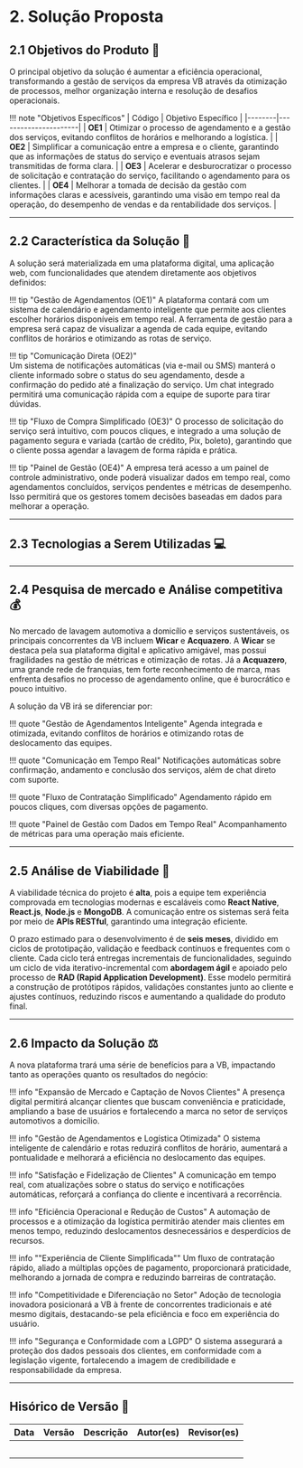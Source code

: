 # 2. Solução Proposta

## 2.1 Objetivos do Produto 🚀

O principal objetivo da solução é aumentar a eficiência operacional, transformando a gestão de serviços da empresa VB através da otimização de processos, melhor organização interna e resolução de desafios operacionais.

!!! note "Objetivos Específicos"
    | Código | Objetivo Específico |
    |--------|----------------------|
    | **OE1** | Otimizar o processo de agendamento e a gestão dos serviços, evitando conflitos de horários e melhorando a logística. |
    | **OE2** | Simplificar a comunicação entre a empresa e o cliente, garantindo que as informações de status do serviço e eventuais atrasos sejam transmitidas de forma clara. |
    | **OE3** | Acelerar e desburocratizar o processo de solicitação e contratação do serviço, facilitando o agendamento para os clientes. |
    | **OE4** | Melhorar a tomada de decisão da gestão com informações claras e acessíveis, garantindo uma visão em tempo real da operação, do desempenho de vendas e da rentabilidade dos serviços. |

---

## 2.2 Característica da Solução 🧩

A solução será materializada em uma plataforma digital, uma aplicação
web, com funcionalidades que atendem diretamente aos objetivos definidos:

!!! tip "Gestão de Agendamentos (OE1)" 
    A plataforma contará com um sistema de calendário e agendamento inteligente que permite aos clientes escolher horários disponíveis
    em tempo real. A ferramenta de gestão para a empresa será capaz de visualizar a agenda
    de cada equipe, evitando conflitos de horários e otimizando as rotas de serviço.

!!! tip "Comunicação Direta (OE2)"  
    Um sistema de notificações automáticas (via e-mail ou
    SMS) manterá o cliente informado sobre o status do seu agendamento, desde a confirmação
    do pedido até a finalização do serviço. Um chat integrado permitirá uma comunicação
    rápida com a equipe de suporte para tirar dúvidas.

!!! tip "Fluxo de Compra Simplificado (OE3)" 
    O processo de solicitação do serviço será
    intuitivo, com poucos cliques, e integrado a uma solução de pagamento segura e variada
    (cartão de crédito, Pix, boleto), garantindo que o cliente possa agendar a lavagem de
    forma rápida e prática.


!!! tip "Painel de Gestão (OE4)" 
    A empresa terá acesso a um painel de controle  administrativo, onde poderá visualizar dados em tempo real, como agendamentos concluídos,
    serviços pendentes e métricas de desempenho. Isso permitirá que os gestores tomem
    decisões baseadas em dados para melhorar a operação.

---

## 2.3 Tecnologias a Serem Utilizadas 💻

---

## 2.4 Pesquisa de mercado e Análise competitiva 💰

No mercado de lavagem automotiva a domicílio e serviços sustentáveis, os principais
concorrentes da VB incluem **Wicar** e **Acquazero**. A **Wicar** se destaca pela sua plataforma digital e aplicativo amigável, mas possui fragilidades na gestão de métricas e otimização de rotas. Já a **Acquazero**, uma grande rede de franquias, tem forte reconhecimento de marca, mas enfrenta desafios no processo de agendamento online, que é burocrático e pouco intuitivo.

A solução da VB irá se diferenciar por:

!!! quote "Gestão de Agendamentos Inteligente" 
    Agenda integrada e otimizada, evitando
    conflitos de horários e otimizando rotas de deslocamento das equipes.

!!! quote "Comunicação em Tempo Real"
    Notificações automáticas sobre confirmação,
    andamento e conclusão dos serviços, além de chat direto com suporte.

!!! quote "Fluxo de Contratação Simplificado"
    Agendamento rápido em poucos cliques,
    com diversas opções de pagamento.

!!! quote "Painel de Gestão com Dados em Tempo Real"
    Acompanhamento de métricas
    para uma operação mais eficiente.

---

## 2.5 Análise de Viabilidade 🔎

A viabilidade técnica do projeto é **alta**, pois a equipe tem experiência comprovada em
tecnologias modernas e escaláveis como **React Native**, **React.js**, **Node.js** e **MongoDB**.
A comunicação entre os sistemas será feita por meio de **APIs RESTful**, garantindo uma
integração eficiente.

O prazo estimado para o desenvolvimento é de **seis meses**, dividido em ciclos de prototipação, validação e feedback contínuos e frequentes com o cliente. Cada ciclo terá entregas incrementais de funcionalidades, seguindo um ciclo de vida iterativo-incremental com **abordagem ágil** e apoiado pelo processo de __RAD (Rapid Application Development)__. Esse modelo permitirá a construção de protótipos rápidos, validações constantes junto ao cliente e ajustes contínuos, reduzindo riscos e aumentando a qualidade do produto final.

---

## 2.6 Impacto da Solução ⚖️

A nova plataforma trará uma série de benefícios para a VB, impactando tanto as
operações quanto os resultados do negócio:

!!! info "Expansão de Mercado e Captação de Novos Clientes" 
    A presença digital
    permitirá alcançar clientes que buscam conveniência e praticidade, ampliando a base
    de usuários e fortalecendo a marca no setor de serviços automotivos a domicílio.

!!! info "Gestão de Agendamentos e Logística Otimizada"
    O sistema inteligente de calendário e rotas reduzirá conflitos de horário, aumentará a pontualidade e melhorará
    a eficiência no deslocamento das equipes.

!!! info "Satisfação e Fidelização de Clientes" 
    A comunicação em tempo real, com
    atualizações sobre o status do serviço e notificações automáticas, reforçará a confiança
    do cliente e incentivará a recorrência.

!!! info "Eficiência Operacional e Redução de Custos"
    A automação de processos e a
    otimização da logística permitirão atender mais clientes em menos tempo, reduzindo
    deslocamentos desnecessários e desperdícios de recursos.

!!! info ""Experiência de Cliente Simplificada""
    Um fluxo de contratação rápido, aliado a
    múltiplas opções de pagamento, proporcionará praticidade, melhorando a jornada
    de compra e reduzindo barreiras de contratação.

!!! info "Competitividade e Diferenciação no Setor"
    Adoção de tecnologia inovadora
    posicionará a VB à frente de concorrentes tradicionais e até mesmo digitais, destacando-se
    pela eficiência e foco em experiência do usuário.

!!! info "Segurança e Conformidade com a LGPD"
    O sistema assegurará a proteção dos
    dados pessoais dos clientes, em conformidade com a legislação vigente, fortalecendo
    a imagem de credibilidade e responsabilidade da empresa.

---

## Hisórico de Versão 🔄

| Data       | Versão | Descrição                                         | Autor(es)        | Revisor(es)     |
|------------|--------|---------------------------------------------------|------------------|-----------------|
|            |        |                                                   |                  |                 |
|            |        |                                                   |                  |                 |
|            |        |                                                   |                  |                 |
|            |        |                                                   |                  |                 |
|            |        |                                                   |                  |                 |


